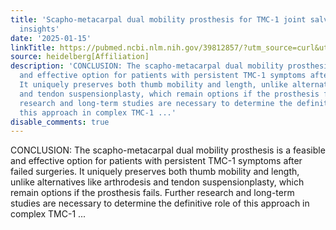 ```yaml
---
title: 'Scapho-metacarpal dual mobility prosthesis for TMC-1 joint salvage: technical
  insights'
date: '2025-01-15'
linkTitle: https://pubmed.ncbi.nlm.nih.gov/39812857/?utm_source=curl&utm_medium=rss&utm_campaign=pubmed-2&utm_content=1FakS-2QOkCT8HsMOQP1bCRQ4YzyumYOmxmF0moLsQ3dFB1E9V&fc=20220326224207&ff=20250115170827&v=2.18.0.post9+e462414
source: heidelberg[Affiliation]
description: 'CONCLUSION: The scapho-metacarpal dual mobility prosthesis is a feasible
  and effective option for patients with persistent TMC-1 symptoms after failed surgeries.
  It uniquely preserves both thumb mobility and length, unlike alternatives like arthrodesis
  and tendon suspensionplasty, which remain options if the prosthesis fails. Further
  research and long-term studies are necessary to determine the definitive role of
  this approach in complex TMC-1 ...'
disable_comments: true
---
```

CONCLUSION: The scapho-metacarpal dual mobility prosthesis is a feasible and effective option for patients with persistent TMC-1 symptoms after failed surgeries. It uniquely preserves both thumb mobility and length, unlike alternatives like arthrodesis and tendon suspensionplasty, which remain options if the prosthesis fails. Further research and long-term studies are necessary to determine the definitive role of this approach in complex TMC-1 ...